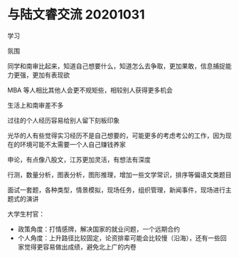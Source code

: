 # 与陆文睿交流 20201031

学习

氛围

同学和南审比起来，知道自己想要什么，知道怎么去争取，更加果敢，信息捕捉能力更强，更加有表现欲

MBA 等人相比其他人会更不规矩些，相较别人获得更多机会

生活上和南审差不多

过往的个人经历容易给别人留下刻板印象

光华的人有些觉得实习经历不是自己想要的，可能更多的考虑考公的工作，因为现在的环境可能不太需要一个人自己赚钱养家

申论，有点像八股文，江苏更加灵活，有想法有深度

行测，数量分析，图表分析，图形推理，增加一些文学常识，排序等偏语文类题目

面试一套题，各种类型，情景模拟，现场任务，组织管理，新闻事件，现场进行主题式的演讲

大学生村官：

- 政策角度：打情感牌，解决国家的就业问题，一个远期合约
- 个人角度：上升路径比较固定，论资排辈可能会比较慢（沿海），还有一些回家觉得更容易做出成绩，避免北上广的内卷
